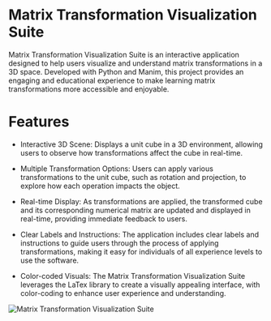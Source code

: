 # Matrix Transformation Visualization Suite
Matrix Transformation Visualization Suite is an interactive application designed to help users visualize and understand matrix transformations in a 3D space. Developed with Python and Manim, this project provides an engaging and educational experience to make learning matrix transformations more accessible and enjoyable.

# Features

- Interactive 3D Scene: Displays a unit cube in a 3D environment, allowing users to observe how transformations affect the cube in real-time.

- Multiple Transformation Options: 
Users can apply various transformations to the unit cube, such as rotation and projection, to explore how each operation impacts the object.

- Real-time Display:
As transformations are applied, the transformed cube and its corresponding numerical matrix are updated and displayed in real-time, providing immediate feedback to users.

- Clear Labels and Instructions: 
The application includes clear labels and instructions to guide users through the process of applying transformations, making it easy for individuals of all experience levels to use the software.

- Color-coded Visuals:
The Matrix Transformation Visualization Suite leverages the LaTex library to create a visually appealing interface, with color-coding to enhance user experience and understanding.


![Matrix Transformation Visualization Suite](Matrix-Transformation-Visualization-Suite/images/Cube_Transformed.png)
